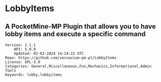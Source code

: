 # LobbyItems
## A PocketMine-MP Plugin that allows you to have lobby items and execute a specific command
```properties
Version: 2.1.1
    API: 5.0.0
    Updated: 02-02-2024 14:24:15 UTC
Repo: https://github.com/vecnavium-pm-pl/LobbyItems
License: GPL-3.0
Categories: General,Miscellaneous,Fun,Mechanics,Informational,Admin Tools
Keywords: lobby,lobbyitems
```